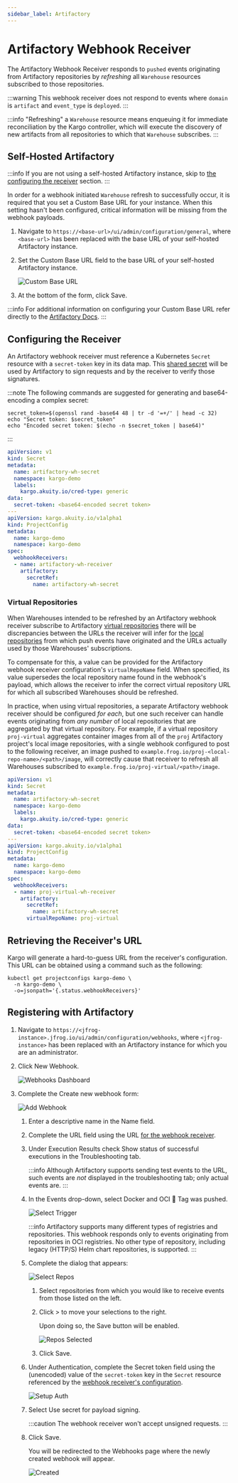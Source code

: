 ```yaml
---
sidebar_label: Artifactory
---
```


# Artifactory Webhook Receiver

The Artifactory Webhook Receiver responds to `pushed` events originating from 
Artifactory repositories by _refreshing_ all `Warehouse` resources subscribed to 
those repositories.

:::warning
This webhook receiver does not respond to events where `domain` is `artifact`
and `event_type` is `deployed`.
:::

:::info
"Refreshing" a `Warehouse` resource means enqueuing it for immediate
reconciliation by the Kargo controller, which will execute the discovery of
new artifacts from all repositories to which that `Warehouse` subscribes.
:::

## Self-Hosted Artifactory

:::info
If you are not using a self-hosted Artifactory instance, skip to
[the configuring the receiver](#configuring-the-receiver) section.
:::

In order for a webhook initiated `Warehouse` refresh to successfully occur,
it is required that you set a <Hlt>Custom Base URL</Hlt> for your instance. 
When this setting hasn't been configured, critical information will be missing 
from the webhook payloads.

1. Navigate to 
`https://<base-url>/ui/admin/configuration/general`, where `<base-url>` has been replaced with the base URL of your self-hosted Artifactory instance.

1.  Set the <Hlt>Custom Base URL</Hlt> field to the base URL of your self-hosted
    Artifactory instance.

    ![Custom Base URL](./img/custom_base_url.png "Custom Base URL")

1. At the bottom of the form, click <Hlt>Save</Hlt>.

:::info
For additional information on configuring your <Hlt>Custom Base URL</Hlt>
refer directly to the [Artifactory Docs](https://jfrog.com/help/r/jfrog-platform-administration-documentation/general-settings).
:::

## Configuring the Receiver

An Artifactory webhook receiver must reference a Kubernetes `Secret` resource 
with a `secret-token` key in its data map. This
[shared secret](https://en.wikipedia.org/wiki/Shared_secret) will be used by
Artifactory to sign requests and by the receiver to verify those signatures.

:::note
The following commands are suggested for generating and base64-encoding a
complex secret:

```shell
secret_token=$(openssl rand -base64 48 | tr -d '=+/' | head -c 32)
echo "Secret token: $secret_token"
echo "Encoded secret token: $(echo -n $secret_token | base64)"
```
:::

```yaml
apiVersion: v1
kind: Secret
metadata:
  name: artifactory-wh-secret
  namespace: kargo-demo
  labels:
    kargo.akuity.io/cred-type: generic
data:
  secret-token: <base64-encoded secret token>
---
apiVersion: kargo.akuity.io/v1alpha1
kind: ProjectConfig
metadata:
  name: kargo-demo
  namespace: kargo-demo
spec:
  webhookReceivers: 
  - name: artifactory-wh-receiver
    artifactory:
      secretRef:
        name: artifactory-wh-secret
```

### Virtual Repositories

When Warehouses intended to be refreshed by an Artifactory webhook receiver
subscribe to Artifactory
[virtual repositories](https://jfrog.com/help/r/jfrog-artifactory-documentation/virtual-repositories) there will be discrepancies between the URLs the receiver will
infer for the
[local repositories](https://jfrog.com/help/r/jfrog-artifactory-documentation/local-repositories) from which push events have originated and the URLs actually used
by those Warehouses' subscriptions.

To compensate for this, a value can be provided for the Artifactory webhook
receiver configuration's `virtualRepoName` field. When specified, its value
supersedes the local repository name found in the webhook's payload, which
allows the receiver to infer the correct virtual repository URL for which all
subscribed Warehouses should be refreshed.

In practice, when using virtual repositories, a separate Artifactory webhook
receiver should be configured _for each_, but one such receiver can handle
events originating from _any number_ of local repositories that are aggregated by
that virtual repository. For example, if a virtual repository `proj-virtual`
aggregates container images from all of the `proj` Artifactory project's local
image repositories, with a single webhook configured to post to the following
receiver, an image pushed to
`example.frog.io/proj-<local-repo-name>/<path>/image`, will correctly cause that
receiver to refresh all Warehouses subscribed to
`example.frog.io/proj-virtual/<path>/image`.

```yaml
apiVersion: v1
kind: Secret
metadata:
  name: artifactory-wh-secret
  namespace: kargo-demo
  labels:
    kargo.akuity.io/cred-type: generic
data:
  secret-token: <base64-encoded secret token>
---
apiVersion: kargo.akuity.io/v1alpha1
kind: ProjectConfig
metadata:
  name: kargo-demo
  namespace: kargo-demo
spec:
  webhookReceivers: 
  - name: proj-virtual-wh-receiver
    artifactory:
      secretRef:
        name: artifactory-wh-secret
      virtualRepoName: proj-virtual
```

## Retrieving the Receiver's URL

Kargo will generate a hard-to-guess URL from the receiver's configuration. This
URL can be obtained using a command such as the following:

```shell
kubectl get projectconfigs kargo-demo \
  -n kargo-demo \
  -o=jsonpath='{.status.webhookReceivers}'
```

## Registering with Artifactory

1. Navigate to 
   `https://<jfrog-instance>.jfrog.io/ui/admin/configuration/webhooks`, where
   `<jfrog-instance>` has been replaced with an Artifactory instance for which 
   you are an administrator.

1. Click <Hlt>New Webhook</Hlt>.

    ![Webhooks Dashboard](./img/webhooks.png "Webhooks Dashboard")

1. Complete the <Hlt>Create new webhook</Hlt> form:

    ![Add Webhook](./img/add-webhook.png "Add Webhook")

    1. Enter a descriptive name in the <Hlt>Name</Hlt> field.

    1. Complete the <Hlt>URL</Hlt> field using the URL
       [for the webhook receiver](#retrieving-the-receivers-url).

    1. Under <Hlt>Execution Results</Hlt> check
       <Hlt>Show status of successful executions in the Troubleshooting tab</Hlt>.

        :::info
        Although Artifactory supports sending test events to the URL, such
        events are _not_ displayed in the troubleshooting tab; only actual
        events are.
        :::

    1. In the <Hlt>Events</Hlt> drop-down, select
       <Hlt>Docker and OCI</Hlt> ⃗ <Hlt>Tag was pushed</Hlt>.

        ![Select Trigger](./img/select-trigger.png "Select Trigger")

        :::info
        Artifactory supports many different types of registries and repositories.
        This webhook responds only to events originating from repositories in OCI
        registries. No other type of repository, including legacy (HTTP/S) Helm
        chart repositories, is supported.
        :::

    1. Complete the dialog that appears:

       ![Select Repos](./img/select-repos.png "Select Repos")

        1. Select repositories from which you would like to receive events from
           those listed on the left.

        1. Click <Hlt>&gt;</Hlt> to move your selections to the right.

            Upon doing so, the <Hlt>Save</Hlt> button will be enabled.

            ![Repos Selected](./img/repos-selected.png "Repos Selected")

        1. Click <Hlt>Save</Hlt>.

    1. Under <Hlt>Authentication</Hlt>, complete the <Hlt>Secret token</Hlt>
       field using the (unencoded) value of the `secret-token` key in the
       `Secret` resource referenced by the
       [webhook receiver's configuration](#configuring-the-receiver).

        ![Setup Auth](./img/setup-auth.png "Setup Auth")

    1. Select <Hlt>Use secret for payload signing</Hlt>.

        :::caution
        The webhook receiver won't accept unsigned requests.
        :::

    1. Click <Hlt>Save</Hlt>.

        You will be redirected to the <Hlt>Webhooks</Hlt> page where the newly
        created webhook will appear.

        ![Created](./img/created.png "Created")
